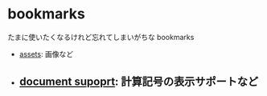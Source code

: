# bookmarks

たまに使いたくなるけれど忘れてしまいがちな bookmarks

- [assets](./assets.md): 画像など
- [document supoprt](./docSupport.md): 計算記号の表示サポートなど
  - 
